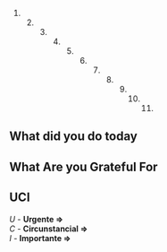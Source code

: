  

1. 2. 3. 4. 5. 6. 7. 8. 9. 10. 11.
##  What did you do today

##  What Are you Grateful For


##  UCI

_U_ - **Urgente =>**  
_C_ - **Circunstancial =>**  
_I_ - **Importante =>**